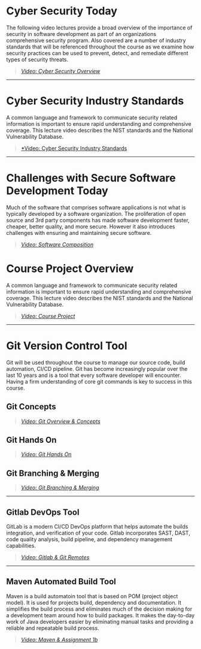 # Cyber Security Today

The following video lectures provide a broad overview of the importance of security in software development as part of an organizations comprehensive security program. Also covered are a number of industry standards that will be referenced throughout the course as we examine how security practices can be used to prevent, detect, and remediate different types of security threats.

> [*Video: Cyber Security Overview*](https://auburn.hosted.panopto.com/Panopto/Pages/Viewer.aspx?id=7b364f45-fa48-4ad8-a07a-ae95014343f0)

---

# Cyber Security Industry Standards

A common language and framework to communicate security related information is important to ensure rapid understanding and comprehensive coverage.  This lecture video describes the NIST standards and the National Vulnerability Database.

> [*Video: Cyber Security Industry Standards](https://auburn.hosted.panopto.com/Panopto/Pages/Viewer.aspx?id=87e9b016-1d07-4ece-8aaa-ae95014b3304)

---

# Challenges with Secure Software Development Today

Much of the software that comprises software applications is not what is typically developed by a software organization.  The proliferation of open source and 3rd party components has made software development faster, cheaper, better quality, and more secure.  However it also introduces challenges with ensuring and maintaining secure software.


> [*Video: Software Composition*](https://auburn.hosted.panopto.com/Panopto/Pages/Viewer.aspx?id=3e22254c-bae0-4e6c-bfeb-ae950151c7c8)


# Course Project Overview

A common language and framework to communicate security related information is important to ensure rapid understanding and comprehensive coverage.  This lecture video describes the NIST standards and the National Vulnerability Database.

> [*Video: Course Project*](https://auburn.hosted.panopto.com/Panopto/Pages/Viewer.aspx?id=027ea13c-8e61-4639-b59e-ae950154f8c4)

---

# Git Version Control Tool

Git will be used throughout the course to manage our source code, build automation, CI/CD pipeline.  Git has become increasingly popular over the last 10 years and is a tool that every software developer will encounter.  Having a firm understanding of core git commands is key to success in this course.

## Git Concepts

> [*Video: Git Overview & Concepts*](https://auburn.hosted.panopto.com/Panopto/Pages/Viewer.aspx?id=c629d7c5-1deb-466b-be11-ae9d0074f520)

## Git Hands On

> [*Video: Git Hands On*](https://auburn.hosted.panopto.com/Panopto/Pages/Viewer.aspx?id=1645e05b-b05e-4a2c-aa18-ae9d00b0c2bb)

## Git Branching & Merging

> [*Video: Git Branching & Merging*](https://auburn.hosted.panopto.com/Panopto/Pages/Viewer.aspx?id=fac76254-d9e5-4895-9fe5-ae9d00b0b70b)

---

## Gitlab DevOps Tool

GitLab is a modern CI/CD DevOps platform that helps automate the builds integration, and verification of your code. Gitlab incorporates SAST, DAST, code quality analysis, build pipeline, and dependency management capabilities.  

> [*Video: Gitlab & Git Remotes*](https://auburn.hosted.panopto.com/Panopto/Pages/Viewer.aspx?id=fac76254-d9e5-4895-9fe5-ae9d00b0b70b)

---

## Maven Automated Build Tool

Maven is a build automatoin tool that is based on POM (project object model). It is used for projects build, dependency and documentation. It simplifies the build process and eliminates much of the decision making for a development team around how to build packages. It makes the day-to-day work of Java developers easier by eliminating manual tasks and providing a reliable and repeatable build process.

> [*Video: Maven & Assignment 1b*](https://auburn.hosted.panopto.com/Panopto/Pages/Viewer.aspx?id=610b775f-c4a0-4bdd-a73d-ae9d00e42077)